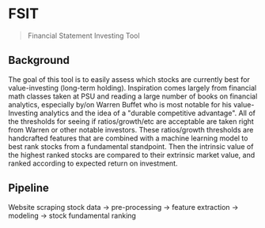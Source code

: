 # FSIT
> Financial Statement Investing Tool

## Background
The goal of this tool is to easily assess which stocks are currently best for value-investing (long-term
holding).  Inspiration comes largely from financial math classes taken at PSU and reading a large number of
books on financial analytics, especially by/on Warren Buffet who is most notable for his value-Investing
analytics and the idea of a "durable competitive advantage".  All of the thresholds for seeing if
ratios/growth/etc are acceptable are taken right from Warren or other notable investors.  These ratios/growth
thresholds are handcrafted features that are combined with a machine learning model to best rank stocks from 
a fundamental standpoint. Then the intrinsic value of the highest ranked stocks are compared to their extrinsic
market value, and ranked according to expected return on investment.

## Pipeline
Website scraping stock data -> pre-processing -> feature extraction -> modeling -> stock fundamental ranking

